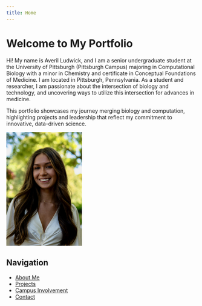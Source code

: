```yaml
---
title: Home
---
```


# Welcome to My Portfolio

Hi! My name is Averil Ludwick, and I am a senior undergraduate student at the University of Pittsburgh (Pittsburgh Campus) majoring in Computational Biology with a minor in Chemistry and certificate in Conceptual Foundations of Medicine. I am located in Pittsburgh, Pennsylvania. As a student and researcher, I am passionate about the intersection of biology and technology, and uncovering ways to utilize this intersection for advances in medicine. 

This portfolio showcases my journey merging biology and computation, highlighting projects and leadership that reflect my commitment to innovative, data-driven science.


<img src="image.jpeg" alt="BSF Image" width="200">


## Navigation

- [About Me](about)
- [Projects](projects)
- [Campus Involvement](campus)
- [Contact](contact)


